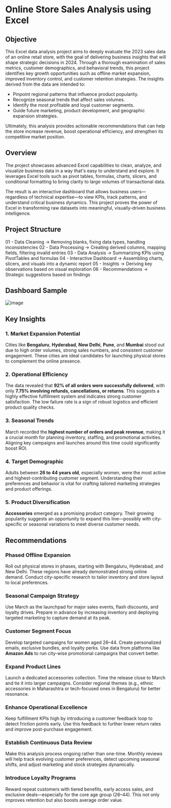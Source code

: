 
# Online Store Sales Analysis using Excel

## Objective

This Excel data analysis project aims to deeply evaluate the 2023 sales data of an online retail store, with the goal of delivering business insights that will shape strategic decisions in 2024. Through a thorough examination of sales metrics, customer demographics, and behavioral trends, this project identifies key growth opportunities such as offline market expansion, improved inventory control, and customer retention strategies. The insights derived from the data are intended to:

- Pinpoint regional patterns that influence product popularity.
- Recognize seasonal trends that affect sales volumes.
- Identify the most profitable and loyal customer segments.
- Guide future marketing, product development, and geographic expansion strategies.

Ultimately, this analysis provides actionable recommendations that can help the store increase revenue, boost operational efficiency, and strengthen its competitive market position.

## Overview

The project showcases advanced Excel capabilities to clean, analyze, and visualize business data in a way that's easy to understand and explore. It leverages Excel tools such as pivot tables, formulas, charts, slicers, and conditional formatting to bring clarity to large volumes of transactional data.

The result is an interactive dashboard that allows business users—regardless of technical expertise—to view KPIs, track patterns, and understand critical business dynamics. This project proves the power of Excel in transforming raw datasets into meaningful, visually-driven business intelligence.

## Project Structure

01 - Data Cleaning         → Removing blanks, fixing data types, handling inconsistencies
02 - Data Processing       → Creating derived columns, mapping fields, filtering invalid entries
03 - Data Analysis         → Summarizing KPIs using PivotTables and formulas
04 - Interactive Dashboard → Assembling charts, slicers, and visuals into a dynamic report
05 - Insights              → Deriving key observations based on visual exploration
06 - Recommendations       → Strategic suggestions based on findings

## Dashboard Sample
![image](https://github.com/user-attachments/assets/b979614a-89b5-4c20-b7d6-1e3af2761ae3)

## Key Insights

### 1. **Market Expansion Potential**
Cities like **Bengaluru**, **Hyderabad**, **New Delhi**, **Pune**, and **Mumbai** stood out due to high order volumes, strong sales numbers, and consistent customer engagement. These cities are ideal candidates for launching physical stores to complement the online presence.

### 2. **Operational Efficiency**
The data revealed that **92% of all orders were successfully delivered**, with only **7.75% involving refunds, cancellations, or returns**. This suggests a highly effective fulfillment system and indicates strong customer satisfaction. The low failure rate is a sign of robust logistics and efficient product quality checks.

### 3. **Seasonal Trends**
March recorded the **highest number of orders and peak revenue**, making it a crucial month for planning inventory, staffing, and promotional activities. Aligning key campaigns and launches around this time could significantly boost ROI.

### 4. **Target Demographic**
Adults between **26 to 44 years old**, especially women, were the most active and highest-contributing customer segment. Understanding their preferences and behavior is vital for crafting tailored marketing strategies and product offerings.

### 5. **Product Diversification**
**Accessories** emerged as a promising product category. Their growing popularity suggests an opportunity to expand this line—possibly with city-specific or seasonal variations to meet diverse customer needs.

## Recommendations

### **Phased Offline Expansion**
Roll out physical stores in phases, starting with Bengaluru, Hyderabad, and New Delhi. These regions have already demonstrated strong online demand. Conduct city-specific research to tailor inventory and store layout to local preferences.

### **Seasonal Campaign Strategy**
Use March as the launchpad for major sales events, flash discounts, and loyalty drives. Prepare in advance by increasing inventory and deploying targeted marketing to capture demand at its peak.

### **Customer Segment Focus**
Develop targeted campaigns for women aged 26–44. Create personalized emails, exclusive bundles, and loyalty perks. Use data from platforms like **Amazon Ads** to run city-wise promotional campaigns that convert better.

### **Expand Product Lines**
Launch a dedicated accessories collection. Time the release close to March and tie it into larger campaigns. Consider regional themes (e.g., ethnic accessories in Maharashtra or tech-focused ones in Bengaluru) for better resonance.

### **Enhance Operational Excellence**
Keep fulfillment KPIs high by introducing a customer feedback loop to detect friction points early. Use this feedback to further lower return rates and improve post-purchase engagement.

### **Establish Continuous Data Review**
Make this analysis process ongoing rather than one-time. Monthly reviews will help track evolving customer preferences, detect upcoming seasonal shifts, and adjust marketing and stock strategies dynamically.

### **Introduce Loyalty Programs**
Reward repeat customers with tiered benefits, early access sales, and exclusive deals—especially for the core age group (26–44). This not only improves retention but also boosts average order value.
